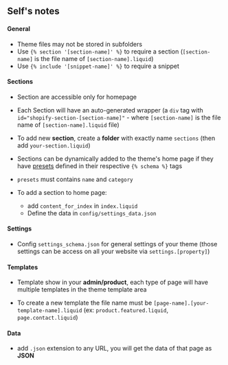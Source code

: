 ## Self's notes

#### General

- Theme files may not be stored in subfolders
- Use `{% section '[section-name]' %}` to require a section (`[section-name]` is the file name of `[section-name].liquid`)
- Use `{% include '[snippet-name]' %}` to require a snippet

#### Sections

- Section are accessible only for homepage

- Each Section will have an auto-generated wrapper (a `div` tag with `id="shopify-section-[section-name]"` - where `[section-name]` is the file name of `[section-name].liquid` file)

- To add new **section**, create a **folder** with exactly name `sections` (then add `your-section.liquid`)

- Sections can be dynamically added to the theme's home page if they have [presets](https://shopify.dev/tutorials/develop-theme-use-sections#presets) defined in their respective `{% schema %}` tags

- `presets` must contains `name` and `category`

- To add a section to home page:
  - add `content_for_index` in `index.liquid`
  - Define the data in `config/settings_data.json`

#### Settings

- Config `settings_schema.json` for general settings of your theme (those settings can be access on all your website via `settings.[property]`)

#### Templates

- Template show in your **admin/product**, each type of page will have multiple templates in the theme template area

- To create a new template the file name must be `[page-name].[your-template-name].liquid` (ex: `product.featured.liquid`, `page.contact.liquid`)

#### Data

- add `.json` extension to any URL, you will get the data of that page as **JSON**
